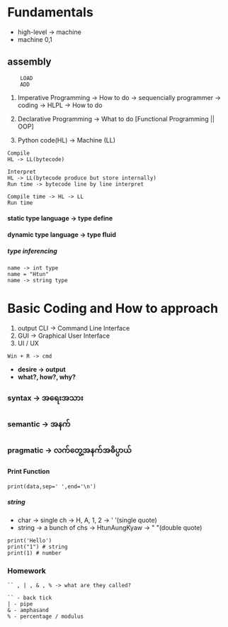 # Fundamentals

* high-level -> machine 
* machine 0,1 

## assembly
``` 
    LOAD
    ADD 
```

1. Imperative Programming -> How to do -> sequencially 
   programmer -> coding -> HLPL -> How to do

2. Declarative Programming -> What to do [Functional Programming || OOP]

3. Python code(HL) -> Machine (LL)

```
Compile
HL -> LL(bytecode)

Interpret
HL -> LL(bytecode produce but store internally)
Run time -> bytecode line by line interpret

Compile time -> HL -> LL 
Run time
```

#### static type language -> type define

#### dynamic type language -> type fluid

##### type inferencing 
``` name = 1;
name -> int type
name = "Htun"
name -> string type
```

# Basic Coding and How to approach

1. output CLI -> Command Line Interface
2. GUI -> Graphical User Interface
3. UI / UX

```
Win + R -> cmd
```

* **desire -> output**
* **what?, how?, why?**

### syntax -> အရေးအသား

### semantic -> အနက်

### pragmatic -> လက်တွေ့အနက်အဓိပ္ပာယ်

#### Print Function

```
print(data,sep=' ',end='\n')
```

##### string

* char -> single ch -> H, A, 1, 2 -> ' '(single quote)
* string -> a bunch of chs -> HtunAungKyaw -> " "(double quote)

```
print('Hello') 
print("1") # string
print(1) # number
```
### Homework

```
`` , | , & , % -> what are they called?
```

```
`` - back tick
| - pipe
& - amphasand
% - percentage / modulus
```

